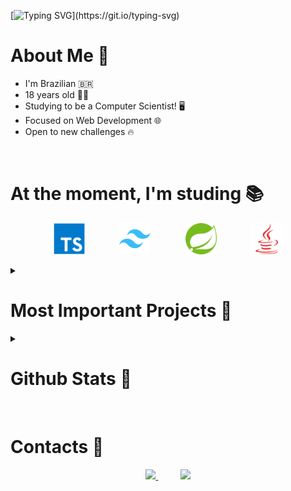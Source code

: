 [![Typing SVG](https://readme-typing-svg.herokuapp.com/?color=FAFAD2&size=34&center=true&vCenter=true&width=1000&lines=Welcome+to+my+Profile!;Front-End+React+Developer!;Computer+Science+student!)](https://git.io/typing-svg)

# About Me 🧐

- I'm Brazilian :brazil:
- 18 years old :man_technologist:
- Studying to be a Computer Scientist! :desktop_computer:
- Focused on Web Development :globe_with_meridians:
- Open to new challenges :fire:

<br />
<h1>At the moment, I'm studing 📚</h1>

<p align="center">
	<img height="50" src="https://raw.githubusercontent.com/devicons/devicon/master/icons/typescript/typescript-original.svg">
	&nbsp;&nbsp;&nbsp;&nbsp;&nbsp;&nbsp;&nbsp;&nbsp;&nbsp;&nbsp;&nbsp;&nbsp;
	<img height="50" src="https://raw.githubusercontent.com/devicons/devicon/master/icons/tailwindcss/tailwindcss-plain.svg">
 	&nbsp;&nbsp;&nbsp;&nbsp;&nbsp;&nbsp;&nbsp;&nbsp;&nbsp;&nbsp;&nbsp;&nbsp;
	<img height="50" src="https://raw.githubusercontent.com/devicons/devicon/master/icons/spring/spring-original.svg">
	&nbsp;&nbsp;&nbsp;&nbsp;&nbsp;&nbsp;&nbsp;&nbsp;&nbsp;&nbsp;&nbsp;&nbsp;
	<img height="50" src="https://raw.githubusercontent.com/devicons/devicon/master/icons/java/java-plain.svg">
</p>

<details>
	<summary>
		<h1>Most Important Projects 📖</h1>
	</summary>
	
<a href="https://github.com/EduCsg/MyPortfolio" target="_blank">My Portfólio V1.0</a> - Done! ✔️
<br />
Developed by: [@EduCsg](https://github.com/EduCsg)
<br />
Website: <a href="https://educsg.github.io/MyPortfolio/" target="_blank">Click here!</a>

<a href="https://github.com/EduCsg/MyPortfolio" target="_blank">My Portfólio V2.0</a> - In planning... 💭
<!-- <br />
Developed by: [@EduCsg](https://github.com/EduCsg)
<br />
Website: Click <a href="https://educsg.github.io/MyPortfolio/" target="_blank">here!</a> -->

<a href="https://github.com/EduCsg/FastForm" target="_blank">Fast Form</a> - Done! ✔️
<br />
Developed by: [@EduCsg](https://github.com/EduCsg)

<a href="https://github.com/EduCsg/Curso-HTML-CSS-FiredLabs" target="_blank">FiredLabs Course HTML and CSS</a> - Done! ✔️
<br />
Course developed by: <a href="https://github.com/marcobrunodev">@marcobrunodev</a> - <a href="https://www.youtube.com/watch?v=CZPa3-1BKnY&list=PLirko8T4cEmzrH3jIJi7R7ufeqcpXYaLa&ab_channel=MarcoBruno" target="_blank">Course Link</a>

<a href="https://github.com/EduCsg/curso_react" target="_blank">React Course</a> - Done! ✔️
<br />
Course Developed by: [@Matheus Battisti](https://github.com/matheusbattisti) - <a href="https://www.udemy.com/course/react-do-zero-a-maestria-c-hooks-router-api-projetos/" target="_blank">Course Link</a>

<a href="https://github.com/EduCsg/POO-com-JS" target="_blank">OOP with JS + TS</a> - Done! ✔️
<br />
Course Developed by: [@Matheus Battisti](https://github.com/matheusbattisti) - <a href="https://www.udemy.com/course/orientacao-a-objetos-com-javascript-projetos-e-typescript/" target="_blank">Course Link</a>
	
<a href="https://github.com/EduCsg/Curso_Typescript" target="_blank">TS - Basic to Advanced (React & Express)</a> - Done! ✔️
<br />
Course Developed by: [@Matheus Battisti](https://github.com/matheusbattisti) - <a href="https://www.udemy.com/course/typescript-do-basico-ao-avancado-c-react-express/" target="_blank">Course Link</a>
	
</details>

<details>
	<summary>
		<h1>Github Stats 🔬</h1>
	</summary>
	
<br/>

<div align="center">
  	<a href="https://github.com/EduCsg">
	  	<img height="180em" src="https://github-readme-stats.vercel.app/api?username=EduCsg&show_icons=true&theme=dracula&include_all_commits=true&count_private=true"/>
		<img height="180em" src="https://github-readme-stats.vercel.app/api/top-langs/?username=EduCsg&layout=compact&langs_count=7&theme=dracula"/>
	</a>
</div>

</details>

<br/>
		
<h1>Contacts 📱</h1>

<p align="center">
	<a href="mailto:eduardocasagrande71@gmail.com">
		<img src="https://img.shields.io/badge/gmail-D14836?&style=for-the-badge&logo=gmail&logoColor=white&link=mailto:eduardocasagrande71@gmail.com">
	</a>
    &nbsp;&nbsp;&nbsp;&nbsp;&nbsp;&nbsp;&nbsp;&nbsp;
	<a href="https://www.linkedin.com/in/educasagrande/">
		<img src="https://img.shields.io/badge/linkedin-%230077B5.svg?&style=for-the-badge&logo=linkedin&logoColor=white&link=mailto:https://www.linkedin.com/in/educasagrande/">
	</a>
</p>
